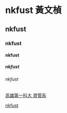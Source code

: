 # nkfust 黃文楨
## nkfust
### nkfust
#### nkfust
##### nkfust
###### nkfust

[高雄第一科大 資管系](http://www.mis.nkfust.edu.tw)

[nkfust](/nkfust.jpg "第一科大")